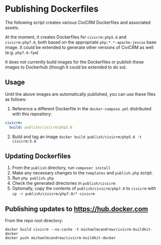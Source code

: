 # Publishing Dockerfiles

The following script creates various CiviCRM Dockerfiles and associated assets.

At the moment, it creates Dockerfiles for `civicrm:php5.6` and `civicrm:php7.0`, both based on the appropriate `php:*.*-apache-jessie` base image. It could be extended to generate other versions of CiviCRM as well (e.g. `php7.0-fpm`)

It does not currently build images for the Dockerfiles or publish these images to Dockerhub (though it could be extended to do so).

## Usage

Until the above images are automatically published, you can use these files as follows:

1. Reference a different Dockerfile in the `docker-compose.yml` distributed with this repository:

```yml
civicrm:
  build: publish/civicrm/php5.6
```

2. Build and tag an image `docker build publish/civicrm/php5.6 -t civicrm:5.6`

## Updating Dockerfiles

1. From the `publish` directory, run `composer install`
2. Make any necessary changes to the `templates` and `publish.php` script.
3. Run `php publish.php`
4. Check the generated directories in `publish/civicrm`
5. Optionally, copy the contents of `publish/civicrm/php7.0` to `civicrm` with `cp -r publish/civicrm/php7.0/* civicrm`

## Publishing updates to https://hub.docker.com

From the repo root directory:

```
docker build civicrm --no-cache -t michaelmcandrew/civicrm-buildkit-docker
docker push michaelmcandrew/civicrm-buildkit-docker
```
